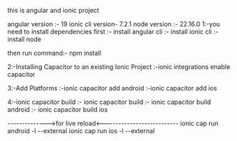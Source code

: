 this is angular and ionic project

angular version :- 19
ionic cli version- 7.2.1 
node version :- 22.16.0
1:-you need to install dependencies first
:- install angular cli
:- install ionic cli
:- install node

then run command:- npm install

2:-Installing Capacitor to an existing Ionic Project
:-ionic integrations enable capacitor

3:-Add Platforms
:-ionic capacitor add android
:-ionic capacitor add ios

4:-ionic capacitor build
:- ionic capacitor build 
:- ionic capacitor build android
:- ionic capacitor build ios

-------------->for live reload<--------------------------
ionic cap run android -l --external
ionic cap run ios -l --external
